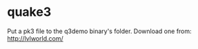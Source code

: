 quake3
======

Put a pk3 file to the q3demo binary's folder.
Download one from: http://lvlworld.com/
